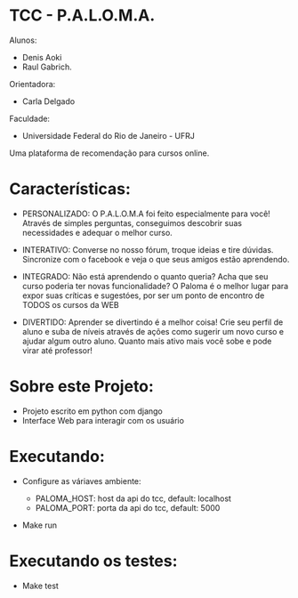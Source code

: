 TCC - P.A.L.O.M.A.
===================

Alunos:
- Denis Aoki 
- Raul Gabrich.

Orientadora:
- Carla Delgado

Faculdade: 
- Universidade Federal do Rio de Janeiro - UFRJ

Uma plataforma de recomendação para cursos online.

Características:
================

- PERSONALIZADO: O P.A.L.O.M.A foi feito especialmente para você! Através de simples perguntas, conseguimos descobrir suas necessidades e adequar o melhor curso.

- INTERATIVO: Converse no nosso fórum, troque ideias e tire dúvidas. Sincronize com o facebook e veja o que seus amigos estão aprendendo.

- INTEGRADO: Não está aprendendo o quanto queria? Acha que seu curso poderia ter novas funcionalidade? O Paloma é o melhor lugar para expor suas críticas e sugestóes, por ser um ponto de encontro de TODOS os cursos da WEB

- DIVERTIDO: Aprender se divertindo é a melhor coisa! Crie seu perfil de aluno e suba de níveis através de ações como sugerir um novo curso e ajudar algum outro aluno. Quanto mais ativo mais você sobe e pode virar até professor!

Sobre este Projeto:
===================
- Projeto escrito em python com django
- Interface Web para interagir com os usuário

Executando:
===========

- Configure as váriaves ambiente:
	- PALOMA_HOST: host da api do tcc, default: localhost
	- PALOMA_PORT: porta da api do tcc, default: 5000

- Make run

Executando os testes:
=====================
- Make test
